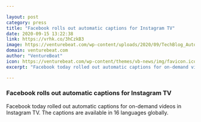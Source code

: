 ```yaml
---

layout: post
category: press
title: "Facebook rolls out automatic captions for Instagram TV"
date: 2020-09-15 13:22:38
link: https://vrhk.co/3hCzkB3
image: https://venturebeat.com/wp-content/uploads/2020/09/TechBlog_Auto_Captioning_Hero_desktop-e1600132310958.jpg?w=1200&strip=all
domain: venturebeat.com
author: "VentureBeat"
icon: https://venturebeat.com/wp-content/themes/vb-news/img/favicon.ico
excerpt: "Facebook today rolled out automatic captions for on-demand videos in Instagram TV. The captions are available in 16 languages globally."

---
```


### Facebook rolls out automatic captions for Instagram TV

Facebook today rolled out automatic captions for on-demand videos in Instagram TV. The captions are available in 16 languages globally.
